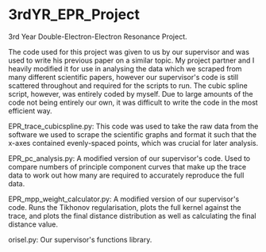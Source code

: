 # 3rdYR_EPR_Project
 3rd Year Double-Electron-Electron Resonance Project.

The code used for this project was given to us by our supervisor and was used to write his previous paper on a similar topic. My project partner and I heavily modified it for use in analysing the data which we scraped from many different scientific papers, however our supervisor's code is still scattered throughout and required for the scripts to run. The cubic spline script, however, was entirely coded by myself. Due to large amounts of the code not being entirely our own, it was difficult to write the code in the most efficient way.

EPR_trace_cubicspline.py:
This code was used to take the raw data from the software we used to scrape the scientific graphs and format it such that the x-axes contained evenly-spaced points, which was crucial for later analysis.

EPR_pc_analysis.py:
A modified version of our supervisor's code. Used to compare numbers of principle component curves that make up the trace data to work out how many are required to accurately reproduce the full data.

EPR_mpp_weight_calculator.py:
A modified version of our supervisor's code. Runs the Tikhonov regularisation, plots the full kernel against the trace, and plots the final distance distribution as well as calculating the final distance value.

orisel.py:
Our supervisor's functions library.
